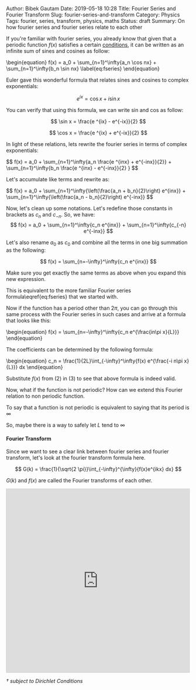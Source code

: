 Author: Bibek Gautam
Date: 2019-05-18 10:28
Title: Fourier Series and Fourier Transform
Slug: fourier-series-and-transform
Category: Physics
Tags: fourier, series, transform, physics, maths
Status: draft
Summary: On how fourier series and fourier series relate to each other

<script type="text/x-mathjax-config">
MathJax.Hub.Config({
  TeX: { equationNumbers: { autoNumber: "AMS" } }
});
</script>

If you're familiar with fourier series, you already know that given that a periodic function $f(x)$
satisfies a certain [conditions](https://en.wikipedia.org/wiki/Dirichlet_conditions), it can be
written as an infinite sum of sines and cosines as follow:
<div class='math-equation'>
\begin{equation}
 f(x) = a_0 + \sum_{n=1}^\infty{a_n \cos nx} + \sum_{n=1}^\infty{b_n \sin nx}
\label{eq:fseries}
\end{equation}
</div>

Euler gave this wonderful formula that relates sines and cosines to complex exponentials:

$$ e ^{ix} = \cos x + i \sin x $$

You can verify that using this formula, we can write sin and cos as follow:

$$ \sin x =  \frac{e ^{ix} - e^{-ix}}{2} $$

$$ \cos x =  \frac{e ^{ix} + e^{-ix}}{2} $$


In light of these relations, lets rewrite the fourier series in terms of complex exponentials:

<div class='math-equation'>
$$ f(x) = a_0 + \sum_{n=1}^\infty{a_n \frac{e ^{inx} + e^{-inx}}{2}} + \sum_{n=1}^\infty{b_n \frac{e ^{inx} - e^{-inx}}{2} } $$
</div>

Let's accumulate like terms and rewrite as:

<div class='math-equation'>
$$ f(x) = a_0 + \sum_{n=1}^\infty{\left(\frac{a_n + b_n}{2}\right) e^{inx}} + \sum_{n=1}^\infty{\left(\frac{a_n - b_n}{2}\right) e^{-inx}} $$
</div>

Now, let's clean up some notations. Let's redefine those constants in brackets as $c_n$ and $c_{-n}$. So, we have:
$$ f(x) = a_0 + \sum_{n=1}^\infty{c_n e^{inx}} + \sum_{n=1}^\infty{c_{-n} e^{-inx}} $$

Let's also rename $a_0$ as $c_0$ and combine all the terms in one big summation as the following:

$$ f(x) = \sum_{n=-\infty}^\infty{c_n e^{inx}} $$

Make sure you get exactly the same terms as above when you expand this new expression.

This is equivalent to the more familiar Fourier series formula\eqref{eq:fseries} that we started with.

Now if the function has a period other than $2\pi$, you can go through this same process with the
Fourier series in such cases and arrive at a formula that looks like this:

<div class='math-equation'>
\begin{equation}
f(x) = \sum_{n=-\infty}^\infty{c_n e^{\frac{in\pi x}{L}}}
\end{equation}
</div>

The coefficients can be determined by the following formula:

<div class='math-equation'>
\begin{equation}
 c_n = \frac{1}{2L}\int_{-\infty}^\infty{f(x) e^{\frac{-i n\pi x}{L}}} dx 
\end{equation}
</div>

Substitute $f(x)$ from $(2)$ in $(3)$ to see that above formula is indeed valid.

Now, what if the function is not periodic? How can we extend this Fourier relation to non periodic function.

To say that a function is not periodic is equivalent to saying that its period is $\infty$

So, maybe there is a way to safely let $L$ tend to $\infty$

#### Fourier Transform

Since we want to see a clear link between fourier series and fourier transform, let's look at
the fourier transform formula here.

$$ G(k) = \frac{1}{\sqrt{2 \pi}}\int_{-\infty}^{\infty}{f(x)e^{ikx} dx} $$

$G(k)$ and $f(x)$ are called the Fourier transforms of each other.

<iframe src="https://www.desmos.com/calculator/y5laguevjy?embed" width="500px" height="500px" style="border: 1px solid #ccc" frameborder=0></iframe>

*$\dagger$ subject to Dirichlet Conditions*
